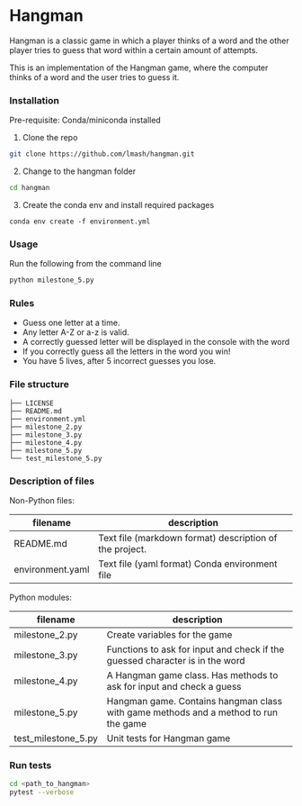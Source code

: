 # Hangman

Hangman is a classic game in which a player thinks of a word and the other player tries to guess that word within a certain amount of attempts.

This is an implementation of the Hangman game, where the computer thinks of a word and the user tries to guess it.

### Installation

Pre-requisite: Conda/miniconda installed

1. Clone the repo

```sh
git clone https://github.com/lmash/hangman.git
```

2. Change to the hangman folder

```sh
cd hangman
```

3. Create the conda env and install required packages

```shell
conda env create -f environment.yml
```

### Usage

Run the following from the command line

```sh
python milestone_5.py
```

### Rules

- Guess one letter at a time.
- Any letter A-Z or a-z is valid.
- A correctly guessed letter will be displayed in the console with the word
- If you correctly guess all the letters in the word you win!
- You have 5 lives, after 5 incorrect guesses you lose.

### File structure

```
├── LICENSE
├── README.md
├── environment.yml
├── milestone_2.py
├── milestone_3.py
├── milestone_4.py
├── milestone_5.py
└── test_milestone_5.py
```

### Description of files

Non-Python files:

| filename         | description                                             |
| ---------------- | ------------------------------------------------------- |
| README.md        | Text file (markdown format) description of the project. |
| environment.yaml | Text file (yaml format) Conda environment file          |

Python modules:

| filename            | description                                                                         |
| ------------------- | ----------------------------------------------------------------------------------- |
| milestone_2.py      | Create variables for the game                                                       |
| milestone_3.py      | Functions to ask for input and check if the guessed character is in the word        |
| milestone_4.py      | A Hangman game class. Has methods to ask for input and check a guess                |
| milestone_5.py      | Hangman game. Contains hangman class with game methods and a method to run the game |
| test_milestone_5.py | Unit tests for Hangman game                                                         |

### Run tests

```sh
cd <path_to_hangman>
pytest --verbose
```
